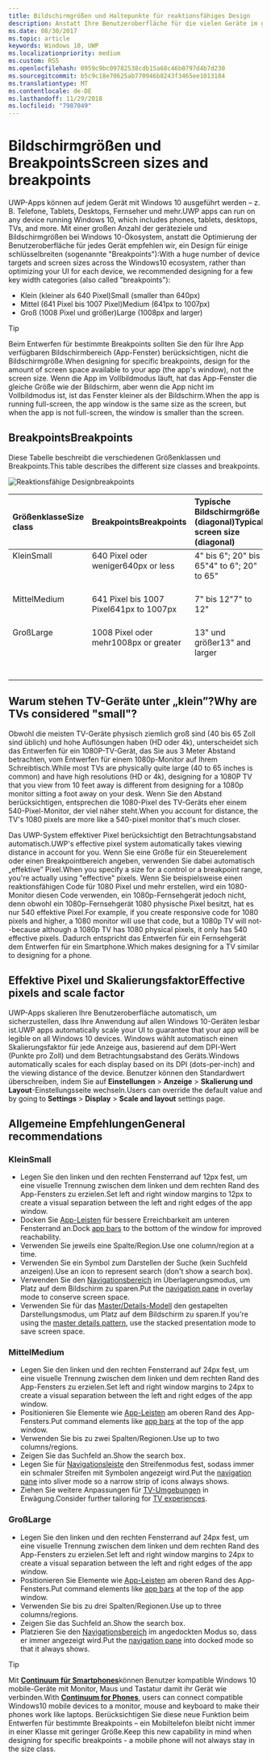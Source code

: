 ```yaml
---
title: Bildschirmgrößen und Haltepunkte für reaktionsfähiges Design
description: Anstatt Ihre Benutzeroberfläche für die vielen Geräte im gesamten Windows 10-Ökosystem zu optimieren, empfehlen wir, ein Design für einige Schlüsselbreiten (sogenannte Breakpoints) zu erstellen.
ms.date: 08/30/2017
ms.topic: article
keywords: Windows 10, UWP
ms.localizationpriority: medium
ms.custom: RS5
ms.openlocfilehash: 0959c9bc09782538cdb15a68c46b0797d4b7d230
ms.sourcegitcommit: b5c9c18e70625ab770946b8243f3465ee1013184
ms.translationtype: MT
ms.contentlocale: de-DE
ms.lasthandoff: 11/29/2018
ms.locfileid: "7987049"
---
```

#  <a name="screen-sizes-and-breakpoints"></a><span data-ttu-id="5291a-104">Bildschirmgrößen und Breakpoints</span><span class="sxs-lookup"><span data-stu-id="5291a-104">Screen sizes and breakpoints</span></span>

<span data-ttu-id="5291a-105">UWP-Apps können auf jedem Gerät mit Windows 10 ausgeführt werden – z. B. Telefone, Tablets, Desktops, Fernseher und mehr.</span><span class="sxs-lookup"><span data-stu-id="5291a-105">UWP apps can run on any device running Windows 10, which includes phones, tablets, desktops, TVs, and more.</span></span> <span data-ttu-id="5291a-106">Mit einer großen Anzahl der geräteziele und Bildschirmgrößen bei Windows 10-Ökosystem, anstatt die Optimierung der Benutzeroberfläche für jedes Gerät empfehlen wir, ein Design für einige schlüsselbreiten (sogenannte "Breakpoints"):</span><span class="sxs-lookup"><span data-stu-id="5291a-106">With a huge number of device targets and screen sizes across the Windows10 ecosystem, rather than optimizing your UI for each device, we recommended designing for a few key width categories (also called "breakpoints"):</span></span> 
- <span data-ttu-id="5291a-107">Klein (kleiner als 640 Pixel)</span><span class="sxs-lookup"><span data-stu-id="5291a-107">Small (smaller than 640px)</span></span>
- <span data-ttu-id="5291a-108">Mittel (641 Pixel bis 1007 Pixel)</span><span class="sxs-lookup"><span data-stu-id="5291a-108">Medium (641px to 1007px)</span></span>
- <span data-ttu-id="5291a-109">Groß (1008 Pixel und größer)</span><span class="sxs-lookup"><span data-stu-id="5291a-109">Large (1008px and larger)</span></span>

> [!TIP]
> <span data-ttu-id="5291a-110">Beim Entwerfen für bestimmte Breakpoints sollten Sie den für Ihre App verfügbaren Bildschirmbereich (App-Fenster) berücksichtigen, nicht die Bildschirmgröße.</span><span class="sxs-lookup"><span data-stu-id="5291a-110">When designing for specific breakpoints, design for the amount of screen space available to your app (the app's window), not the screen size.</span></span> <span data-ttu-id="5291a-111">Wenn die App im Vollbildmodus läuft, hat das App-Fenster die gleiche Größe wie der Bildschirm, aber wenn die App nicht im Vollbildmodus ist, ist das Fenster kleiner als der Bildschirm.</span><span class="sxs-lookup"><span data-stu-id="5291a-111">When the app is running full-screen, the app window is the same size as the screen, but when the app is not full-screen, the window is smaller than the screen.</span></span>

## <a name="breakpoints"></a><span data-ttu-id="5291a-112">Breakpoints</span><span class="sxs-lookup"><span data-stu-id="5291a-112">Breakpoints</span></span>
<span data-ttu-id="5291a-113">Diese Tabelle beschreibt die verschiedenen Größenklassen und Breakpoints.</span><span class="sxs-lookup"><span data-stu-id="5291a-113">This table describes the different size classes and breakpoints.</span></span>

![Reaktionsfähige Designbreakpoints](images/breakpoints/size-classes.svg)

<table>
<thead>
<tr class="header">
<th align="left"><span data-ttu-id="5291a-115">Größenklasse</span><span class="sxs-lookup"><span data-stu-id="5291a-115">Size class</span></span></th>
<th align="left"><span data-ttu-id="5291a-116">Breakpoints</span><span class="sxs-lookup"><span data-stu-id="5291a-116">Breakpoints</span></span></th>
<th align="left"><span data-ttu-id="5291a-117">Typische Bildschirmgröße (diagonal)</span><span class="sxs-lookup"><span data-stu-id="5291a-117">Typical screen size (diagonal)</span></span></th>
<th align="left"><span data-ttu-id="5291a-118">Geräte</span><span class="sxs-lookup"><span data-stu-id="5291a-118">Devices</span></span></th>
<th align="left"><span data-ttu-id="5291a-119">Fenstergrößen</span><span class="sxs-lookup"><span data-stu-id="5291a-119">Window sizes</span></span></th>
</tr>
</thead>
<tbody>
<tr class="even">
<td style="vertical-align:top;"><span data-ttu-id="5291a-120">Klein</span><span class="sxs-lookup"><span data-stu-id="5291a-120">Small</span></span></td>
<td style="vertical-align:top;"><span data-ttu-id="5291a-121">640 Pixel oder weniger</span><span class="sxs-lookup"><span data-stu-id="5291a-121">640px or less</span></span></td>
<td style="vertical-align:top;"><span data-ttu-id="5291a-122">4&quot; bis 6&quot;; 20&quot; bis 65&quot;</span><span class="sxs-lookup"><span data-stu-id="5291a-122">4&quot; to 6&quot;; 20&quot; to 65&quot;</span></span></td>
<td style="vertical-align:top;"><span data-ttu-id="5291a-123">Smartphones, TV-Geräte</span><span class="sxs-lookup"><span data-stu-id="5291a-123">Phones, TVs</span></span></td>
<td style="vertical-align:top;"><span data-ttu-id="5291a-124">320 x 569, 360 x 640, 480 x 854</span><span class="sxs-lookup"><span data-stu-id="5291a-124">320x569, 360x640, 480x854</span></span></td>
</tr>
<tr class="odd">
<td style="vertical-align:top;"><span data-ttu-id="5291a-125">Mittel</span><span class="sxs-lookup"><span data-stu-id="5291a-125">Medium</span></span></td>
<td style="vertical-align:top;"><span data-ttu-id="5291a-126">641 Pixel bis 1007 Pixel</span><span class="sxs-lookup"><span data-stu-id="5291a-126">641px to 1007px</span></span></td>
<td style="vertical-align:top;"><span data-ttu-id="5291a-127">7&quot; bis 12&quot;</span><span class="sxs-lookup"><span data-stu-id="5291a-127">7&quot; to 12&quot;</span></span></td>
<td style="vertical-align:top;"><span data-ttu-id="5291a-128">Phablets, Tablets</span><span class="sxs-lookup"><span data-stu-id="5291a-128">Phablets, tablets</span></span></td>
<td style="vertical-align:top;"><span data-ttu-id="5291a-129">960 x 540</span><span class="sxs-lookup"><span data-stu-id="5291a-129">960x540</span></span></td>
</tr>
<tr class="even">
<td style="vertical-align:top;"><span data-ttu-id="5291a-130">Groß</span><span class="sxs-lookup"><span data-stu-id="5291a-130">Large</span></span></td>
<td style="vertical-align:top;"><span data-ttu-id="5291a-131">1008 Pixel oder mehr</span><span class="sxs-lookup"><span data-stu-id="5291a-131">1008px or greater</span></span></td>
<td style="vertical-align:top;"><span data-ttu-id="5291a-132">13&quot; und größer</span><span class="sxs-lookup"><span data-stu-id="5291a-132">13&quot; and larger</span></span></td>
<td style="vertical-align:top;"><span data-ttu-id="5291a-133">PCs, Laptops, Surface Hubs</span><span class="sxs-lookup"><span data-stu-id="5291a-133">PCs, laptops, Surface Hubs</span></span></td>
<td style="vertical-align:top;"><span data-ttu-id="5291a-134">1024 x 640, 1366 x 768, 1920 x 1080</span><span class="sxs-lookup"><span data-stu-id="5291a-134">1024x640, 1366x768, 1920x1080</span></span></td>
</tr>
</tbody>
</table>

## <a name="why-are-tvs-considered-small"></a><span data-ttu-id="5291a-135">Warum stehen TV-Geräte unter „klein”?</span><span class="sxs-lookup"><span data-stu-id="5291a-135">Why are TVs considered "small"?</span></span> 

<span data-ttu-id="5291a-136">Obwohl die meisten TV-Geräte physisch ziemlich groß sind (40 bis 65 Zoll sind üblich) und hohe Auflösungen haben (HD oder 4k), unterscheidet sich das Entwerfen für ein 1080P-TV-Gerät, das Sie aus 3 Meter Abstand betrachten, vom Entwerfen für einem 1080p-Monitor auf Ihrem Schreibtisch.</span><span class="sxs-lookup"><span data-stu-id="5291a-136">While most TVs are physically quite large (40 to 65 inches is common) and have high resolutions (HD or 4k), designing for a 1080P TV that you view from 10 feet away is different from designing for a 1080p monitor sitting a foot away on your desk.</span></span> <span data-ttu-id="5291a-137">Wenn Sie den Abstand berücksichtigen, entsprechen die 1080-Pixel des TV-Geräts eher einem 540-Pixel-Monitor, der viel näher steht.</span><span class="sxs-lookup"><span data-stu-id="5291a-137">When you account for distance, the TV's 1080 pixels are more like a 540-pixel monitor that's much closer.</span></span>

<span data-ttu-id="5291a-138">Das UWP-System effektiver Pixel berücksichtigt den Betrachtungsabstand automatisch.</span><span class="sxs-lookup"><span data-stu-id="5291a-138">UWP's effective pixel system automatically takes viewing distance in account for you.</span></span> <span data-ttu-id="5291a-139">Wenn Sie eine Größe für ein Steuerelement oder einen Breakpointbereich angeben, verwenden Sie dabei automatisch „effektive” Pixel.</span><span class="sxs-lookup"><span data-stu-id="5291a-139">When you specify a size for a control or a breakpoint range, you're actually using "effective" pixels.</span></span> <span data-ttu-id="5291a-140">Wenn Sie beispielsweise einen reaktionsfähigen Code für 1080 Pixel und mehr erstellen, wird ein 1080-Monitor diesen Code verwenden, ein 1080p-Fernsehgerät jedoch nicht, denn obwohl ein 1080p-Fernsehgerät 1080 physische Pixel besitzt, hat es nur 540 effektive Pixel.</span><span class="sxs-lookup"><span data-stu-id="5291a-140">For example, if you create responsive code for 1080 pixels and higher, a 1080 monitor will use that code, but a 1080p TV will not--because although a 1080p TV has 1080 physical pixels, it only has 540 effective pixels.</span></span> <span data-ttu-id="5291a-141">Dadurch entspricht das Entwerfen für ein Fernsehgerät dem Entwerfen für ein Smartphone.</span><span class="sxs-lookup"><span data-stu-id="5291a-141">Which makes designing for a TV similar to designing for a phone.</span></span>

## <a name="effective-pixels-and-scale-factor"></a><span data-ttu-id="5291a-142">Effektive Pixel und Skalierungsfaktor</span><span class="sxs-lookup"><span data-stu-id="5291a-142">Effective pixels and scale factor</span></span>

<span data-ttu-id="5291a-143">UWP-Apps skalieren Ihre Benutzeroberfläche automatisch, um sicherzustellen, dass Ihre Anwendung auf allen Windows 10-Geräten lesbar ist.</span><span class="sxs-lookup"><span data-stu-id="5291a-143">UWP apps automatically scale your UI to guarantee that your app will be legible on all Windows 10 devices.</span></span> <span data-ttu-id="5291a-144">Windows wählt automatisch einen Skalierungsfaktor für jede Anzeige aus, basierend auf dem DPI-Wert (Punkte pro Zoll) und dem Betrachtungsabstand des Geräts.</span><span class="sxs-lookup"><span data-stu-id="5291a-144">Windows automatically scales for each display based on its DPI (dots-per-inch) and the viewing distance of the device.</span></span> <span data-ttu-id="5291a-145">Benutzer können den Standardwert überschreiben, indem Sie auf **Einstellungen** > **Anzeige** > **Skalierung und Layout**-Einstellungsseite wechseln.</span><span class="sxs-lookup"><span data-stu-id="5291a-145">Users can override the default value and by going to **Settings** > **Display** > **Scale and layout** settings page.</span></span> 


## <a name="general-recommendations"></a><span data-ttu-id="5291a-146">Allgemeine Empfehlungen</span><span class="sxs-lookup"><span data-stu-id="5291a-146">General recommendations</span></span>

### <a name="small"></a><span data-ttu-id="5291a-147">Klein</span><span class="sxs-lookup"><span data-stu-id="5291a-147">Small</span></span>
- <span data-ttu-id="5291a-148">Legen Sie den linken und den rechten Fensterrand auf 12px fest, um eine visuelle Trennung zwischen dem linken und dem rechten Rand des App-Fensters zu erzielen.</span><span class="sxs-lookup"><span data-stu-id="5291a-148">Set left and right window margins to 12px to create a visual separation between the left and right edges of the app window.</span></span>
- <span data-ttu-id="5291a-149">Docken Sie [App-Leisten](../controls-and-patterns/app-bars.md) für bessere Erreichbarkeit am unteren Fensterrand an.</span><span class="sxs-lookup"><span data-stu-id="5291a-149">Dock [app bars](../controls-and-patterns/app-bars.md) to the bottom of the window for improved reachability.</span></span>
- <span data-ttu-id="5291a-150">Verwenden Sie jeweils eine Spalte/Region.</span><span class="sxs-lookup"><span data-stu-id="5291a-150">Use one column/region at a time.</span></span>
- <span data-ttu-id="5291a-151">Verwenden Sie ein Symbol zum Darstellen der Suche (kein Suchfeld anzeigen).</span><span class="sxs-lookup"><span data-stu-id="5291a-151">Use an icon to represent search (don't show a search box).</span></span>
- <span data-ttu-id="5291a-152">Verwenden Sie den [Navigationsbereich](../controls-and-patterns/navigationview.md) im Überlagerungsmodus, um Platz auf dem Bildschirm zu sparen.</span><span class="sxs-lookup"><span data-stu-id="5291a-152">Put the [navigation pane](../controls-and-patterns/navigationview.md) in overlay mode to conserve screen space.</span></span>
- <span data-ttu-id="5291a-153">Verwenden Sie für das [Master/Details-Modell](../controls-and-patterns/master-details.md) den gestapelten Darstellungsmodus, um Platz auf dem Bildschirm zu sparen.</span><span class="sxs-lookup"><span data-stu-id="5291a-153">If you're using the [master details pattern](../controls-and-patterns/master-details.md), use the stacked presentation mode to save screen space.</span></span>

### <a name="medium"></a><span data-ttu-id="5291a-154">Mittel</span><span class="sxs-lookup"><span data-stu-id="5291a-154">Medium</span></span>
- <span data-ttu-id="5291a-155">Legen Sie den linken und den rechten Fensterrand auf 24px fest, um eine visuelle Trennung zwischen dem linken und dem rechten Rand des App-Fensters zu erzielen.</span><span class="sxs-lookup"><span data-stu-id="5291a-155">Set left and right window margins to 24px to create a visual separation between the left and right edges of the app window.</span></span>
- <span data-ttu-id="5291a-156">Positionieren Sie Elemente wie [App-Leisten](../controls-and-patterns/app-bars.md) am oberen Rand des App-Fensters.</span><span class="sxs-lookup"><span data-stu-id="5291a-156">Put command elements like [app bars](../controls-and-patterns/app-bars.md) at the top of the app window.</span></span>
- <span data-ttu-id="5291a-157">Verwenden Sie bis zu zwei Spalten/Regionen.</span><span class="sxs-lookup"><span data-stu-id="5291a-157">Use up to two columns/regions.</span></span>
- <span data-ttu-id="5291a-158">Zeigen Sie das Suchfeld an.</span><span class="sxs-lookup"><span data-stu-id="5291a-158">Show the search box.</span></span>
- <span data-ttu-id="5291a-159">Legen Sie für [Navigationsleiste](../controls-and-patterns/navigationview.md) den Streifenmodus fest, sodass immer ein schmaler Streifen mit Symbolen angezeigt wird.</span><span class="sxs-lookup"><span data-stu-id="5291a-159">Put the [navigation pane](../controls-and-patterns/navigationview.md) into sliver mode so a narrow strip of icons always shows.</span></span>
- <span data-ttu-id="5291a-160">Ziehen Sie weitere Anpassungen für [TV-Umgebungen](http://go.microsoft.com/fwlink/?LinkId=760736) in Erwägung.</span><span class="sxs-lookup"><span data-stu-id="5291a-160">Consider further tailoring for [TV experiences](http://go.microsoft.com/fwlink/?LinkId=760736).</span></span>

### <a name="large"></a><span data-ttu-id="5291a-161">Groß</span><span class="sxs-lookup"><span data-stu-id="5291a-161">Large</span></span>
- <span data-ttu-id="5291a-162">Legen Sie den linken und den rechten Fensterrand auf 24px fest, um eine visuelle Trennung zwischen dem linken und dem rechten Rand des App-Fensters zu erzielen.</span><span class="sxs-lookup"><span data-stu-id="5291a-162">Set left and right window margins to 24px to create a visual separation between the left and right edges of the app window.</span></span>
- <span data-ttu-id="5291a-163">Positionieren Sie Elemente wie [App-Leisten](../controls-and-patterns/app-bars.md) am oberen Rand des App-Fensters.</span><span class="sxs-lookup"><span data-stu-id="5291a-163">Put command elements like [app bars](../controls-and-patterns/app-bars.md) at the top of the app window.</span></span>
- <span data-ttu-id="5291a-164">Verwenden Sie bis zu drei Spalten/Regionen.</span><span class="sxs-lookup"><span data-stu-id="5291a-164">Use up to three columns/regions.</span></span>
- <span data-ttu-id="5291a-165">Zeigen Sie das Suchfeld an.</span><span class="sxs-lookup"><span data-stu-id="5291a-165">Show the search box.</span></span>
- <span data-ttu-id="5291a-166">Platzieren Sie den [Navigationsbereich](../controls-and-patterns/navigationview.md) im angedockten Modus so, dass er immer angezeigt wird.</span><span class="sxs-lookup"><span data-stu-id="5291a-166">Put the [navigation pane](../controls-and-patterns/navigationview.md) into docked mode so that it always shows.</span></span>

>[!TIP] 
> <span data-ttu-id="5291a-167">Mit [**Continuum für Smartphones**](http://go.microsoft.com/fwlink/p/?LinkID=699431)können Benutzer kompatible Windows 10 mobile-Geräte mit Monitor, Maus und Tastatur damit ihr Gerät wie verbinden.</span><span class="sxs-lookup"><span data-stu-id="5291a-167">With [**Continuum for Phones**](http://go.microsoft.com/fwlink/p/?LinkID=699431), users can connect compatible Windows10 mobile devices to a monitor, mouse and keyboard to make their phones work like laptops.</span></span> <span data-ttu-id="5291a-168">Berücksichtigen Sie diese neue Funktion beim Entwerfen für bestimmte Breakpoints – ein Mobiltelefon bleibt nicht immer in einer Klasse mit geringer Größe.</span><span class="sxs-lookup"><span data-stu-id="5291a-168">Keep this new capability in mind when designing for specific breakpoints - a mobile phone will not always stay in the size class.</span></span>


